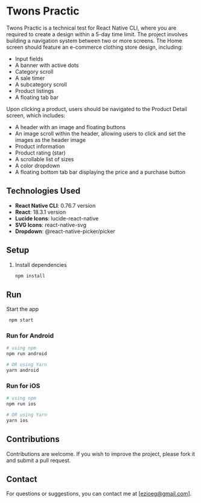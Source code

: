 



# Twons Practic

Twons Practic is a technical test for React Native CLI, where you are required to create a design within a 5-day time limit. The project involves building a navigation system between two or more screens. The Home screen should feature an e-commerce clothing store design, including:

- Input fields
- A banner with active dots
- Category scroll
- A sale timer
- A subcategory scroll
- Product listings
- A floating tab bar

Upon clicking a product, users should be navigated to the Product Detail screen, which includes:

- A header with an image and floating buttons
- An image scroll within the header, allowing users to click and set the images as the header image
- Product information
- Product rating (star)
- A scrollable list of sizes
- A color dropdown
- A floating bottom tab bar displaying the price and a purchase button

## Technologies Used

- **React Native CLI**: 0.76.7 version
- **React**: 18.3.1 version
- **Lucide Icons**: lucide-react-native
- **SVG Icons**: react-native-svg
- **Dropdown**: @react-native-picker/picker

## Setup

1. Install dependencies

   ```bash
   npm install
   ```
   
## Run

Start the app

   ```bash
    npm start
   ```

### Run for Android

```bash
# using npm
npm run android

# OR using Yarn
yarn android
```

### Run for iOS

```bash
# using npm
npm run ios

# OR using Yarn
yarn ios
```
   
## Contributions

Contributions are welcome. If you wish to improve the project, please fork it and submit a pull request.

## Contact

For questions or suggestions, you can contact me at [ezioeg@gmail.com].
